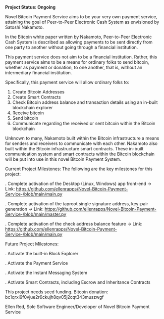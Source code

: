 **Project Status: Ongoing**

Novel Bitcoin Payment Service aims to be your very own payment service, attaining the goal of Peer-to-Peer Electronic Cash System as envisioned by Satoshi Nakamoto.

In the Bitcoin white paper written by Nakamoto, Peer-to-Peer Electronic Cash System is described as allowing payments to be sent directly from one party to another without going through a financial institution.

This payment service does not aim to be a financial institution. Rather, this payment service aims to be a means for ordinary folks to send bitcoin, whether as payment or donation, to one another, that is, without an intermediary financial institution.

Specifically, this payment service will allow ordinary folks to:
1. Create Bitcoin Addresses
2. Create Smart Contracts
3. Check Bitcoin address balance and transaction details using an in-built blockchain explorer
4. Receive bitcoin
5. Send bitcoin 
6. Communicate regarding the received or sent bitcoin within the Bitcoin blockchain

Unknown to many, Nakamoto built within the Bitcoin infrastructure a means for senders and receivers to communicate with each other. Nakamoto also built within the Bitcoin infrastructure smart contracts. These in-built communication system and smart contracts within the Bitcoin blockchain will be put into use in this novel Bitcoin Payment System.

Current Project Milestones:
The following are the key milestones for this project:

. Complete activation of the Desktop (Linux, Windows) app front-end -> Link: https://github.com/ellenrapps/Novel-Bitcoin-Payment-Service-/blob/main/main.py

. Complete activation of the taproot single signature address, key-pair generation -> Link: https://github.com/ellenrapps/Novel-Bitcoin-Payment-Service-/blob/main/master.py

. Complete activation of the check address balance feature -> Link: https://github.com/ellenrapps/Novel-Bitcoin-Payment-Service-/blob/main/main.py

Future Project Milestones:

. Activate the built-in Block Explorer

. Activate the Payment Service

. Activate the Instant Messaging System

. Activate Smart Contracts, including Escrow and Inheritance Contracts


This project needs seed funding. Bitcoin donation: bc1qrxl9f0vjue2r6ckujh8qv05j2cqt343muszwgf

Ellen Red, Sole Software Engineer/Developer of Novel Bitcoin Payment Service 


